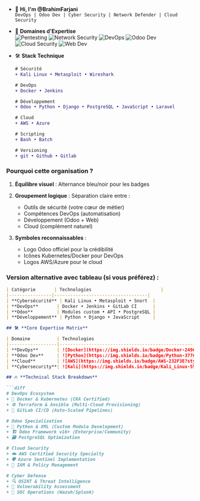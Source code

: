 - 👋 **Hi, I'm @BrahimFarjani**  
  `DevOps | Odoo Dev | Cyber Security | Network Defender | Cloud Security`

- 🔭 **Domaines d'Expertise**  
  ![Pentesting](https://img.shields.io/badge/-PenTesting-0077B5?style=flat&logo=linux&logoColor=white)
  ![Network Security](https://img.shields.io/badge/-Network_Security-000000?style=flat&logo=cisco&logoColor=white)
  ![DevOps](https://img.shields.io/badge/-DevOps-0077B5?style=flat&logo=kubernetes&logoColor=white)
  ![Odoo Dev](https://img.shields.io/badge/-Odoo_Development-000000?style=flat&logo=odoo&logoColor=white)
  ![Cloud Security](https://img.shields.io/badge/-Cloud_Security-0077B5?style=flat&logo=aws&logoColor=white)
  ![Web Dev](https://img.shields.io/badge/-Web_Development-000000?style=flat&logo=html5&logoColor=white)

- 🛠 **Stack Technique**  
  ```diff
  # Sécurité
  + Kali Linux • Metasploit • Wireshark
  
  # DevOps
  + Docker • Jenkins
  
  # Développement
  + Odoo • Python • Django • PostgreSQL • JavaScript • Laravel
  
  # Cloud
  + AWS • Azure

  # Scripting
  + Bash • Batch

  # Versioning
  + git • Github • Gitlab


### Pourquoi cette organisation ?
1. **Équilibre visuel** : Alternance bleu/noir pour les badges
2. **Groupement logique** : Séparation claire entre :
   - Outils de sécurité (votre cœur de métier)
   - Compétences DevOps (automatisation)
   - Développement (Odoo + Web)
   - Cloud (complément naturel)

3. **Symboles reconnaissables** :
   - Logo Odoo officiel pour la crédibilité
   - Icônes Kubernetes/Docker pour DevOps
   - Logos AWS/Azure pour le cloud

### Version alternative avec tableau (si vous préférez) :
```markdown
| Catégorie       | Technologies                          |
|----------------|-----------------------------------|
| **Cybersécurité** | Kali Linux • Metasploit • Snort  |
| **DevOps**       | Docker • Jenkins • GitLab CI      |
| **Odoo**         | Modules custom • API • PostgreSQL |
| **Développement** | Python • Django • JavaScript     |

## 🛠️ **Core Expertise Matrix**

| Domaine          | Technologies                                                                                                                                                     | Outils Clés                                                                                                     |
|------------------|------------------------------------------------------------------------------------------------------------------------------------------------------------------|----------------------------------------------------------------------------------------------------------------|
| **DevOps**       | ![Docker](https://img.shields.io/badge/Docker-2496ED?style=flat&logo=docker&logoColor=white) ![K8s](https://img.shields.io/badge/Kubernetes-326CE5?style=flat&logo=kubernetes&logoColor=white) ![Terraform](https://img.shields.io/badge/Terraform-7B42BC?style=flat&logo=terraform&logoColor=white) | CI/CD Pipelines • Infrastructure as Code • Monitoring                                                          |
| **Odoo Dev**     | ![Python](https://img.shields.io/badge/Python-3776AB?style=flat&logo=python&logoColor=white) ![PostgreSQL](https://img.shields.io/badge/PostgreSQL-4169E1?style=flat&logo=postgresql&logoColor=white) ![XML](https://img.shields.io/badge/XML-FF6600?style=flat&logo=xml&logoColor=white)            | Module Customization • ERP Integration • Odoo.sh Deployment                                                    |
| **Cloud**        | ![AWS](https://img.shields.io/badge/AWS-232F3E?style=flat&logo=amazonaws&logoColor=white) ![Azure](https://img.shields.io/badge/Azure-0089D6?style=flat&logo=microsoftazure&logoColor=white) ![GCP](https://img.shields.io/badge/GCP-4285F4?style=flat&logo=googlecloud&logoColor=white)             | Cloud Security • Serverless Architecture • Cost Optimization                                                   |
| **Cybersecurity**| ![Kali](https://img.shields.io/badge/Kali_Linux-557C94?style=flat&logo=kalilinux&logoColor=white) ![Metasploit](https://img.shields.io/badge/Metasploit-EA5C0D?style=flat&logo=metasploit&logoColor=white) ![OWASP](https://img.shields.io/badge/OWASP-000000?style=flat&logo=owasp&logoColor=white) | Penetration Testing • Threat Modeling • SIEM Solutions                                                         |

## 🔥 **Technical Stack Breakdown**

```diff
# DevOps Ecosystem
+ 🐳 Docker & Kubernetes (CKA Certified)
+ ⚙️ Terraform & Ansible (Multi-Cloud Provisioning)
+ 🔄 GitLab CI/CD (Auto-Scaled Pipelines)

# Odoo Specialization
+ 🐍 Python & XML (Custom Module Development)
+ 🏗️ Odoo Framework v16+ (Enterprise/Community)
+ 🗃️ PostgreSQL Optimization

# Cloud Security
+ ☁️ AWS Certified Security Specialty
+ 🛡️ Azure Sentinel Implementation
+ 🔐 IAM & Policy Management

# Cyber Defense
+ 🔍 OSINT & Threat Intelligence
+ 💉 Vulnerability Assessment
+ 🚨 SOC Operations (Wazuh/Splunk)
